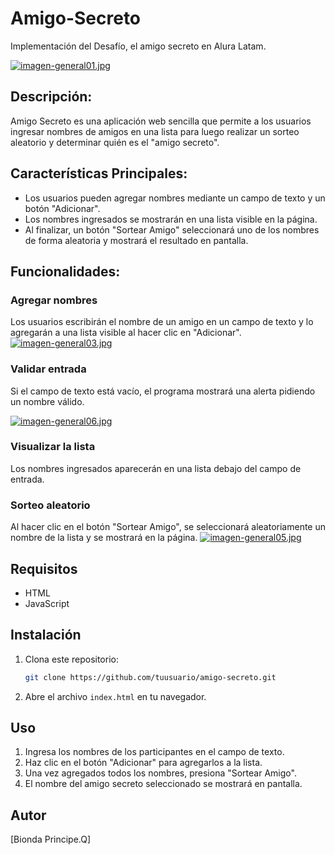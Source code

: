 # Amigo-Secreto
Implementación del Desafío, el amigo secreto en Alura Latam. 

[![imagen-general01.jpg](https://i.postimg.cc/vmFtKwkL/imagen-general01.jpg)](https://postimg.cc/RWdt3yMN)
## Descripción:
Amigo Secreto es una aplicación web sencilla que permite a los usuarios ingresar nombres de amigos en una lista para luego realizar un sorteo aleatorio y determinar quién es el "amigo secreto".

## Características Principales:
- Los usuarios pueden agregar nombres mediante un campo de texto y un botón "Adicionar".
- Los nombres ingresados se mostrarán en una lista visible en la página.
- Al finalizar, un botón "Sortear Amigo" seleccionará uno de los nombres de forma aleatoria y mostrará el resultado en pantalla.

## Funcionalidades:

### Agregar nombres
Los usuarios escribirán el nombre de un amigo en un campo de texto y lo agregarán a una lista visible al hacer clic en "Adicionar".
[![imagen-general03.jpg](https://i.postimg.cc/QdrBGNNt/imagen-general03.jpg)](https://postimg.cc/ppqVKHFb)

### Validar entrada
Si el campo de texto está vacío, el programa mostrará una alerta pidiendo un nombre válido.

[![imagen-general06.jpg](https://i.postimg.cc/gJ5qbw25/imagen-general06.jpg)](https://postimg.cc/476hzxtb)

### Visualizar la lista
Los nombres ingresados aparecerán en una lista debajo del campo de entrada.


### Sorteo aleatorio
Al hacer clic en el botón "Sortear Amigo", se seleccionará aleatoriamente un nombre de la lista y se mostrará en la página.
[![imagen-general05.jpg](https://i.postimg.cc/mhWrsVsq/imagen-general05.jpg)](https://postimg.cc/YL87N6jf)
## Requisitos
- HTML
- JavaScript

## Instalación
1. Clona este repositorio:
   ```sh
   git clone https://github.com/tuusuario/amigo-secreto.git
   ```
2. Abre el archivo `index.html` en tu navegador.

## Uso
1. Ingresa los nombres de los participantes en el campo de texto.
2. Haz clic en el botón "Adicionar" para agregarlos a la lista.
3. Una vez agregados todos los nombres, presiona "Sortear Amigo".
4. El nombre del amigo secreto seleccionado se mostrará en pantalla.

## Autor
[Bionda Principe.Q] 


